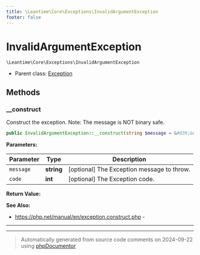 ```yaml
---
title: \Leantime\Core\Exceptions\InvalidArgumentException
footer: false
---
```


# InvalidArgumentException




`\Leantime\Core\Exceptions\InvalidArgumentException`

* Parent class: [Exception](../../../../classes.md)



## Methods

### __construct

Construct the exception. Note: The message is NOT binary safe.

```php
public InvalidArgumentException::__construct(string $message = &#039;&#039;, int $code = 422): mixed
```








**Parameters:**

| Parameter | Type | Description |
|-----------|------|-------------|
| `message` | **string** | [optional] The Exception message to throw. |
| `code` | **int** | [optional] The Exception code. |


**Return Value:**




**See Also:**

* https://php.net/manual/en/exception.construct.php - 

---


---
> Automatically generated from source code comments on 2024-09-22 using [phpDocumentor](http://www.phpdoc.org/)
